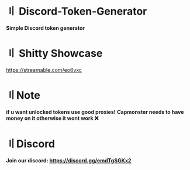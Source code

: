 # 〢 Discord-Token-Generator

**Simple Discord token generator**

# 〢 Shitty Showcase

https://streamable.com/eo6vxc


# 〢Note 
**if u want unlocked tokens use good proxies!**
**Capmonster needs to have money on it otherwise it wont work :x:**

# 〢Discord
**Join our discord: https://discord.gg/emdTgSGKx2**
